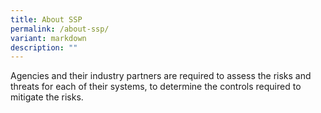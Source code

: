 ```yaml
---
title: About SSP
permalink: /about-ssp/
variant: markdown
description: ""
---
```

Agencies and their industry partners are required to assess the risks and threats for each of their systems, to determine the controls required to mitigate the risks.
